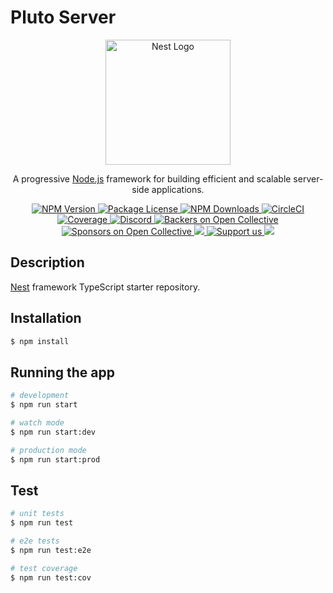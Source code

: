 # Pluto Server

<p align="center">
	<a href="http://nestjs.com/" target="blank">
		<img src="https://nestjs.com/img/logo-small.svg" width="200" alt="Nest Logo" />
	</a>
</p>

[circleci-image]: https://img.shields.io/circleci/build/github/nestjs/nest/master?token=abc123def456
[circleci-url]: https://circleci.com/gh/nestjs/nest

<p align="center">
	A progressive
	<a href="http://nodejs.org" target="_blank">Node.js</a>
	framework for building efficient and scalable server-side applications.
</p>
<p align="center">
	<a href="https://www.npmjs.com/~nestjscore" target="_blank">
		<img src="https://img.shields.io/npm/v/@nestjs/core.svg" alt="NPM Version" />
	</a>
	<a href="https://www.npmjs.com/~nestjscore" target="_blank">
		<img src="https://img.shields.io/npm/l/@nestjs/core.svg" alt="Package License" />
	</a>
	<a href="https://www.npmjs.com/~nestjscore" target="_blank">
		<img src="https://img.shields.io/npm/dm/@nestjs/common.svg" alt="NPM Downloads" />
	</a>
	<a href="https://circleci.com/gh/nestjs/nest" target="_blank">
		<img src="https://img.shields.io/circleci/build/github/nestjs/nest/master" alt="CircleCI" />
	</a>
	<a href="https://coveralls.io/github/nestjs/nest?branch=master" target="_blank">
		<img src="https://coveralls.io/repos/github/nestjs/nest/badge.svg?branch=master#9" alt="Coverage" />
	</a>
	<a href="https://discord.gg/G7Qnnhy" target="_blank">
		<img src="https://img.shields.io/badge/discord-online-brightgreen.svg" alt="Discord"/>
	</a>
	<a href="https://opencollective.com/nest#backer" target="_blank">
		<img src="https://opencollective.com/nest/backers/badge.svg" alt="Backers on Open Collective" />
	</a>
	<a href="https://opencollective.com/nest#sponsor" target="_blank">
		<img src="https://opencollective.com/nest/sponsors/badge.svg" alt="Sponsors on Open Collective" />
	</a>
	<a href="https://paypal.me/kamilmysliwiec" target="_blank">
		<img src="https://img.shields.io/badge/Donate-PayPal-ff3f59.svg"/>
	</a>
	<a href="https://opencollective.com/nest#sponsor"  target="_blank">
		<img src="https://img.shields.io/badge/Support%20us-Open%20Collective-41B883.svg" alt="Support us">
	</a>
	<a href="https://twitter.com/nestframework" target="_blank">
		<img src="https://img.shields.io/twitter/follow/nestframework.svg?style=social&label=Follow">
	</a>
</p>
  <!--[![Backers on Open Collective](https://opencollective.com/nest/backers/badge.svg)](https://opencollective.com/nest#backer)
  [![Sponsors on Open Collective](https://opencollective.com/nest/sponsors/badge.svg)](https://opencollective.com/nest#sponsor)-->

## Description

[Nest](https://github.com/nestjs/nest) framework TypeScript starter repository.

## Installation

```bash
$ npm install
```

## Running the app

```bash
# development
$ npm run start

# watch mode
$ npm run start:dev

# production mode
$ npm run start:prod
```

## Test

```bash
# unit tests
$ npm run test

# e2e tests
$ npm run test:e2e

# test coverage
$ npm run test:cov
```

